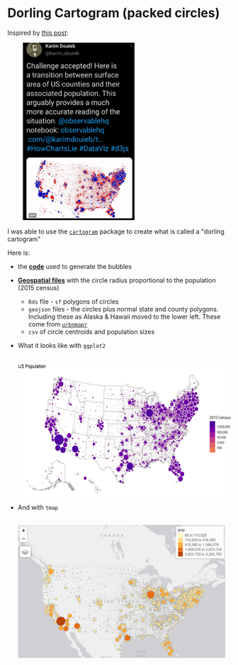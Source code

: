 # Dorling Cartogram (packed circles)

Inspired by [this post](https://twitter.com/karim_douieb/status/1181695687005745153):

&nbsp;&nbsp;&nbsp;&nbsp;&nbsp;&nbsp;&nbsp;&nbsp;
<a href="https://twitter.com/karim_douieb/status/1181695687005745153"><img src="img/original_tweet.png" height="400"/></a>

I was able to use the [`cartogram`](https://github.com/sjewo/cartogram) package to create what is called a "dorling cartogram"

Here is: 

* the **[code](dorling_cartogram.R)** used to generate the bubbles

* **[Geospatial files](geospatial)** with the circle radius proportional to the population (2015 census) 
    * `Rds` file - `sf` polygons of circles
    * `geojson` files - the circles plus normal state and county polygons. Including these as Alaska & Hawaii moved to the lower left. These come from [`urbnmapr`](https://urbaninstitute.github.io/urbnmapr/articles/introducing-urbnmapr.html)
    * `csv` of circle centroids and population sizes
  
* What it looks like with `ggplot2`

    &nbsp;&nbsp;&nbsp;&nbsp;<img src="img/ggplot-cartogram.png" height="300"/>
    
* And with `tmap`

    &nbsp;&nbsp;&nbsp;&nbsp;<img src="img/tmap-cartogram.png" height="300"/>


